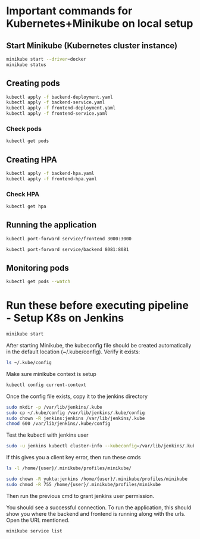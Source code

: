 # Important commands for Kubernetes+Minikube on local setup

## Start Minikube (Kubernetes cluster instance)

```bash
minikube start --driver=docker
minikube status
```

## Creating pods

```bash
kubectl apply -f backend-deployment.yaml
kubectl apply -f backend-service.yaml
kubectl apply -f frontend-deployment.yaml
kubectl apply -f frontend-service.yaml
```

### Check pods

```bash
kubectl get pods
```

## Creating HPA

```bash
kubectl apply -f backend-hpa.yaml
kubectl apply -f frontend-hpa.yaml
```

### Check HPA

```bash
kubectl get hpa
```

## Running the application

```bash
kubectl port-forward service/frontend 3000:3000
```

```bash
kubectl port-forward service/backend 8081:8081
```

## Monitoring pods

```bash
kubectl get pods --watch
```

# Run these before executing pipeline - Setup K8s on Jenkins

```bash
minikube start
```

After starting Minikube, the kubeconfig file should be created automatically in the default location (~/.kube/config). Verify it exists:

```bash
ls ~/.kube/config
```

Make sure minikube context is setup

```bash
kubectl config current-context
```

Once the config file exists, copy it to the jenkins directory

```bash
sudo mkdir -p /var/lib/jenkins/.kube
sudo cp ~/.kube/config /var/lib/jenkins/.kube/config
sudo chown -R jenkins:jenkins /var/lib/jenkins/.kube
chmod 600 /var/lib/jenkins/.kube/config
```

Test the kubectl with jenkins user

```bash
sudo -u jenkins kubectl cluster-info --kubeconfig=/var/lib/jenkins/.kube/config
```

If this gives you a client key error, then run these cmds

```bash
ls -l /home/{user}/.minikube/profiles/minikube/
```

```bash
sudo chown -R yukta:jenkins /home/{user}/.minikube/profiles/minikube
sudo chmod -R 755 /home/{user}/.minikube/profiles/minikube
```

Then run the previous cmd to grant jenkins user permission.

You should see a successful connection. To run the application, this should show you where the backend and frontend is running along with the urls. Open the URL mentioned.

```bash
minikube service list
```

```

```
